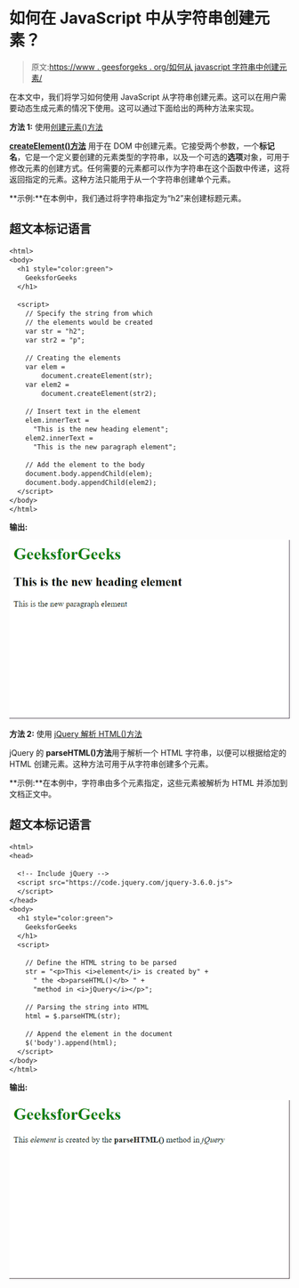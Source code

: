 # 如何在 JavaScript 中从字符串创建元素？

> 原文:[https://www . geesforgeks . org/如何从 javascript 字符串中创建元素/](https://www.geeksforgeeks.org/how-to-create-an-element-from-a-string-in-javascript/)

在本文中，我们将学习如何使用 JavaScript 从字符串创建元素。这可以在用户需要动态生成元素的情况下使用。这可以通过下面给出的两种方法来实现。

**方法 1:** 使用[创建元素()方法](https://www.geeksforgeeks.org/html-dom-createelement-method/)

**[createElement()方法](https://www.geeksforgeeks.org/html-dom-createelement-method/)** 用于在 DOM 中创建元素。它接受两个参数，一个**标记名**，它是一个定义要创建的元素类型的字符串，以及一个可选的**选项**对象，可用于修改元素的创建方式。任何需要的元素都可以作为字符串在这个函数中传递，这将返回指定的元素。这种方法只能用于从一个字符串创建单个元素。

**示例:**在本例中，我们通过将字符串指定为“h2”来创建标题元素。

## 超文本标记语言

```
<html>
<body>
  <h1 style="color:green">
    GeeksforGeeks
  </h1>

  <script>
    // Specify the string from which 
    // the elements would be created
    var str = "h2";
    var str2 = "p";

    // Creating the elements 
    var elem =
        document.createElement(str);
    var elem2 =
        document.createElement(str2);

    // Insert text in the element
    elem.innerText =
      "This is the new heading element";
    elem2.innerText =
      "This is the new paragraph element";

    // Add the element to the body 
    document.body.appendChild(elem);
    document.body.appendChild(elem2);
  </script>
</body>
</html>
```

**输出:**

![](img/334b64baf85541c927149ac8fbe5e34a.png)

**方法 2:** 使用 [jQuery 解析 HTML()方法](https://www.geeksforgeeks.org/jquery-parsehtml-method/)

jQuery 的 **parseHTML()方法**用于解析一个 HTML 字符串，以便可以根据给定的 HTML 创建元素。这种方法可用于从字符串创建多个元素。

**示例:**在本例中，字符串由多个元素指定，这些元素被解析为 HTML 并添加到文档正文中。

## 超文本标记语言

```
<html>
<head>

  <!-- Include jQuery -->
  <script src="https://code.jquery.com/jquery-3.6.0.js">
  </script>
</head>
<body>
  <h1 style="color:green">
    GeeksforGeeks
  </h1>
  <script>

    // Define the HTML string to be parsed
    str = "<p>This <i>element</i> is created by" +
      " the <b>parseHTML()</b> " +
      "method in <i>jQuery</i></p>";

    // Parsing the string into HTML
    html = $.parseHTML(str);

    // Append the element in the document
    $('body').append(html);
  </script>
</body>
</html>
```

**输出:**

![](img/7204489b3974a96e06e64cb2bb8edaa1.png)